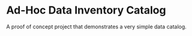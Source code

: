 # Ad-Hoc Data Inventory Catalog

A proof of concept project that demonstrates a very simple data catalog.